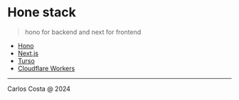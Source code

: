 # Hone stack

>hono for backend and next for frontend

- [Hono](https://github.com/honojs/hono)
- [Next.js](https://github.com/vercel/next.js)
- [Turso](https://turso.tech/)
- [Cloudflare Workers](https://workers.cloudflare.com/)

---

Carlos Costa @ 2024
